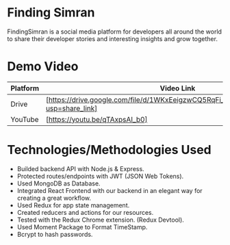 # Finding Simran

FindingSimran is a social media platform for developers all around the world to share their developer stories
and interesting insights and grow together.


# Demo Video

| Platform | Video Link |
| ------ | ------ |
| Drive | [https://drive.google.com/file/d/1WKxEeigzwCQ5RqFi_dxedhCADOBSNiCu/view?usp=share_link] |
| YouTube | [https://youtu.be/qTAxpsAI_b0] |

# Technologies/Methodologies Used 

- Builded backend API with Node.js & Express.
- Protected routes/endpoints with JWT (JSON Web Tokens).
- Used MongoDB as Database.
- Integrated React Frontend with our backend in an elegant way for creating a great workflow.
- Used Redux for app state management.
- Created reducers and actions for our resources.
- Tested with the Redux Chrome extension. (Redux Devtool).
- Used Moment Package to Format TimeStamp.
- Bcrypt to hash passwords.
